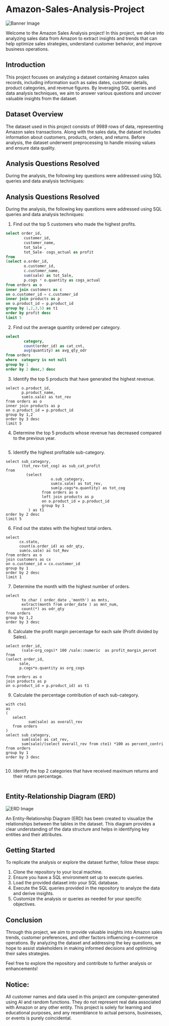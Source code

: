 
# Amazon-Sales-Analysis-Project

![Banner Image](amazon_india_wide_image-3.jpg)

Welcome to the Amazon Sales Analysis project! In this project, we delve into analyzing sales data from Amazon to extract insights and trends that can help optimize sales strategies, understand customer behavior, and improve business operations.

## Introduction

This project focuses on analyzing a dataset containing Amazon sales records, including
information such as sales dates, customer details, product categories, and revenue figures. By
leveraging SQL queries and data analysis techniques, we aim to answer various questions and
uncover valuable insights from the dataset.

## Dataset Overview

The dataset used in this project consists of 9989 rows of data, representing Amazon
sales transactions. Along with the sales data, the dataset includes information about customers,
products, orders, and returns. Before analysis, the dataset underwent preprocessing to handle
missing values and ensure data quality.

## Analysis Questions Resolved

During the analysis, the following key questions were addressed using SQL queries and data
analysis techniques:

## Analysis Questions Resolved
During the analysis, the following key questions were addressed using SQL queries and data
analysis techniques:

1. Find out the top 5 customers who made the highest profits.
```sql
select order_id,
		customer_id,
		customer_name,
		tot_Sale ,
	    tot_Sale- cogs_actual as profit
from 
(select o.order_id,
		o.customer_id,
		c.customer_name,
		sum(sale) as tot_Sale,
		p.cogs * o.quantity as cogs_actual
from orders as o
inner join customers as c
on o.customer_id = c.customer_id
inner join products as p
on o.product_id = p.product_id
group by 1,2,3,5) as t1
order by profit desc
limit 5
```

2. Find out the average quantity ordered per category.
```sql
select 
		category,
		count(order_id) as cat_cnt,
		avg(quantity) as avg_qty_odr
from orders
where  category is not null
group by 1
order by 2 desc,3 desc

```
3. Identify the top 5 products that have generated the highest revenue.
```
select o.product_id,
       p.product_name,
	   sum(o.sale) as tot_rev
from orders as o
inner join products as p
on o.product_id = p.product_id
group by 1,2
order by 3 desc
limit 5

```

4. Determine the top 5 products whose revenue has decreased compared to the previous year.
```sql

```

5. Identify the highest profitable sub-category.
```
select sub_category,
       (tot_rev-tot_cog) as sub_cat_profit
from  
         (select  
		            o.sub_category,
		            sum(o.sale) as tot_rev,
		            sum(p.cogs*o.quantity) as tot_cog
                from orders as o
                left join products as p 
                on o.product_id = p.product_id
                group by 1
          ) as t1
order by 2 desc
limit 5

```

6. Find out the states with the highest total orders.
```
select 
      cx.state,
	  count(o.order_id) as odr_qty,
	  sum(o.sale) as tot_Rev
from orders as o
join customers as cx
on o.customer_id = cx.customer_id
group by 1
order by 2 desc
limit 1

```

7. Determine the month with the highest number of orders.
```
select 
       to_char ( order_date ,'month') as mnts,
	   extract(month from order_date ) as mnt_num,
       count(*) as odr_qty 
from orders 
group by 1,2
order by 3 desc

```

8. Calculate the profit margin percentage for each sale (Profit divided by Sales).
```
select order_id,
       (sale-org_cogs)* 100 /sale::numeric  as profit_margin_percet
from 
(select order_id,
      sale,
	  p.cogs*o.quantity as org_cogs
	  
from orders as o
join products as p 
on o.product_id = p.product_id) as t1

```

9. Calculate the percentage contribution of each sub-category.
```
with cte1 
as 
(
   select 
          sum(sale) as overall_rev
   from orders
)
select sub_category,
       sum(sale) as cat_rev,
	   sum(sale)/(select overall_rev from cte1) *100 as percent_contri
from orders
group by 1
order by 3 desc


```

10. Identify the top 2 categories that have received maximum returns and their return
percentage.
```sql

```

## Entity-Relationship Diagram (ERD)
![ERD Image](ERD_Amazon.png)

An Entity-Relationship Diagram (ERD) has been created to visualize the relationships between
the tables in the dataset. This diagram provides a clear understanding of the data structure and
helps in identifying key entities and their attributes.

## Getting Started
To replicate the analysis or explore the dataset further, follow these steps:

1. Clone the repository to your local machine.
2. Ensure you have a SQL environment set up to execute queries.
3. Load the provided dataset into your SQL database.
4. Execute the SQL queries provided in the repository to analyze the data and derive insights.
5. Customize the analysis or queries as needed for your specific objectives.

## Conclusion

Through this project, we aim to provide valuable insights into Amazon sales trends, customer
preferences, and other factors influencing e-commerce operations. By analyzing the dataset
and addressing the key questions, we hope to assist stakeholders in making informed decisions
and optimizing their sales strategies.

Feel free to explore the repository and contribute to further analysis or enhancements!

## Notice:
All customer names and data used in this project are computer-generated using AI and random
functions. They do not represent real data associated with Amazon or any other entity. This
project is solely for learning and educational purposes, and any resemblance to actual persons,
businesses, or events is purely coincidental.
